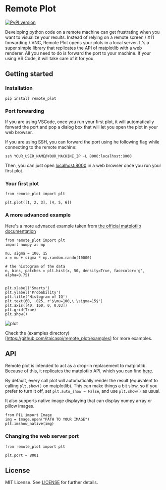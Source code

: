 # Remote Plot

[![PyPI version](https://badge.fury.io/py/remote-plot.svg)](https://badge.fury.io/py/remote-plot)

Developing python code on a remote machine can get frustrating when you want to visualize your results.
Instead of relying on a remote screen / X11 forwarding / VNC, Remote Plot opens your plots in a local server.
It's a super simple library that replicates the API of matplotlib with a web renderer.
All you need to do is forward the port to your machine. If your using VS Code, it will take care of it for you.

## Getting started

### Installation
```
pip install remote_plot
```

### Port forwarding

If you are using VSCode, once you run your first plot, it will automatically forward the port
and pop a dialog box that will let you open the plot in your web browser.

If you are using SSH, you can forward the port using he following flag while connecting to the remote machine:
```
ssh YOUR_USER_NAME@YOUR_MACHINE_IP -L 8000:localhost:8000
```
Then, you can just open [localhost:8000](localhost:8000) in a web browser once you run your first plot.

### Your first plot
```
from remote_plot import plt

plt.plot([1, 2, 3], [4, 5, 6])
```

### A more advanced example

Here's a more advnaced example taken from [the official matplotlib documentation](https://matplotlib.org/stable/tutorials/introductory/pyplot.html#working-with-text)

```
from remote_plot import plt
import numpy as np

mu, sigma = 100, 15
x = mu + sigma * np.random.randn(10000)

# the histogram of the data
n, bins, patches = plt.hist(x, 50, density=True, facecolor='g', alpha=0.75)


plt.xlabel('Smarts')
plt.ylabel('Probability')
plt.title('Histogram of IQ')
plt.text(60, .025, r'$\mu=100,\ \sigma=15$')
plt.axis([40, 160, 0, 0.03])
plt.grid(True)
plt.show()
```

![plot](https://matplotlib.org/stable/_images/sphx_glr_pyplot_008.png)


Check the (examples directory)[https://github.com/itaicaspi/remote_plot/examples] for more examples.


## API

Remote plot is intended to act as a drop-in replacement to matplotlib. Because of this, it replicates the matplotlib API, which you can find [here](https://matplotlib.org/stable/plot_types/index).


By default, every call plot will automatically render the result (equivalent to calling `plt.show()` on matplotlib).
This can make things a bit slow, so if you prefer to turn it off, set `plt.auto_show = False`, and use `plt.show()` as usual.


It also supports native image displaying that can display numpy array or pillow images.
```
from PIL import Image
img = Image.open("PATH TO YOUR IMAGE")
plt.imshow_native(img)
```

### Changing the web server port

```
from remote_plot import plt

plt.port = 8001
```

## License

MIT License. See [LICENSE](LICENSE) for further details.
